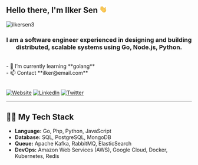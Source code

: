 <h2> Hello there, I'm Ilker Sen <img src="https://raw.githubusercontent.com/ABSphreak/ABSphreak/master/gifs/Hi.gif" height="20px"></h2>
<p align="left"> <img src="https://komarev.com/ghpvc/?username=ilkersen3&label=Profile%20views&color=0e75b6&style=flat" alt="ilkersen3" /> </p>
<h3 align="center">I am a software engineer experienced in designing and building distributed, scalable systems using Go, Node.js, Python. </h3>
<br>
- 🌱 I’m currently learning **golang**
<br>
- 📫 Contact **ilker@email.com**<br><br>

[
![Website](https://img.shields.io/badge/Website-CC5500?style=for-the-badge&logo=&logoColor=white)](https://ilker.in) [ ![LinkedIn](https://img.shields.io/badge/LinkedIn-4682B4?style=for-the-badge&logo=linkedin&logoColor=white)](https://www.linkedin.com/in/remziilkersen/) [![Twitter](https://img.shields.io/badge/Twitter-1E90FF?style=for-the-badge&logo=twitter&logoColor=white)](https://twitter.com/ilker_sen)

<hr>

## 👨‍💻 My Tech Stack

-  **Language:**  Go, Php, Python, JavaScript
-  **Database:** SQL, PostgreSQL, MongoDB
-  **Queue:**  Apache Kafka, RabbitMQ, ElasticSearch
-  **DevOps:**  Amazon Web Services (AWS), Google Cloud, Docker, Kubernetes, Redis
